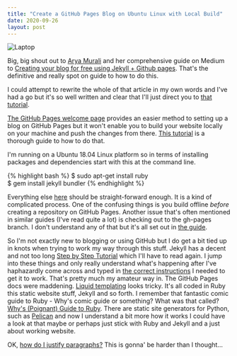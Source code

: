 ```yaml
---
title: "Create a GitHub Pages Blog on Ubuntu Linux with Local Build"
date: 2020-09-26
layout: post
---
```


![Laptop](https://user-images.githubusercontent.com/4943215/74586452-bcb15780-4fe7-11ea-94a8-7a9b52bf04b3.jpeg)

Big, big shout out to [Arya Murali](https://aryamurali.com/) and her comprehensive guide on Medium to [Creating your blog for free using Jekyll + Github pages](https://medium.com/20percentwork/creating-your-blog-for-free-using-jekyll-github-pages-dba37272730a). That's the definitive and really spot on guide to how to do this.

I could attempt to rewrite the whole of that article in my own words and I've had a go but it's so well written and clear that I'll just direct you to [that tutorial](https://medium.com/20percentwork/creating-your-blog-for-free-using-jekyll-github-pages-dba37272730a). 

[The GitHub Pages welcome page](https://pages.github.com/) provides an easier method to setting up a blog on GitHub Pages but it won't enable you to build your website locally on your machine and push the changes from there. [This tutorial](https://medium.com/20percentwork/creating-your-blog-for-free-using-jekyll-github-pages-dba37272730a) is a thorough guide to how to do that.

I'm running on a Ubuntu 18.04 Linux platform so in terms of installing packages and dependencies start with this at the command line.

{% highlight bash %}
$ sudo apt-get install ruby  
$ gem install jekyll bundler
{% endhighlight %}

Everything else [here](https://medium.com/20percentwork/creating-your-blog-for-free-using-jekyll-github-pages-dba37272730a) should be straight-forward enough. It is a kind of complicated process. One of the confusing things is you build offline *before* creating a repository on GitHub Pages. Another issue that's often mentioned in similar guides (I've read quite a lot) is checking out to the gh-pages branch. I don't understand any of that but it's all set out in [the guide](https://medium.com/20percentwork/creating-your-blog-for-free-using-jekyll-github-pages-dba37272730a).

<!-- From the browser or command line go to [http://127.0.0.1:4000](http://127.0.0.1:4000) and check out your new blog.  

These are the essential instructions that are frustratingly absent from a lot of guides but were made explicit in [the marvellous tutorial/guide mentioned above](https://medium.com/20percentwork/creating-your-blog-for-free-using-jekyll-github-pages-dba37272730a). I'm just passing on some useful information. We're kind of only halfway there because the blog is not yet set up on GitHub Pages. Again this is confusing because the trick is to set up create the repository offline (as we just did with the jekyll serve command) before creating the repository on GitHub Pages. [Arya's tutorial](https://medium.com/20percentwork/creating-your-blog-for-free-using-jekyll-github-pages-dba37272730a) takes you carefully step-by-step through that process.  

So on GitHub Pages you create a new repository. This is achieved via the plus button at the top right of the screen. You enter your_blog_name exactly as you set it up with jekyll earlier in the Repository name box. Don't initialize the repository with a README. Just hit the Create repository green button and stop right there. We're going to 'push an existing repository from the command line'. -->

So I'm not exactly new to blogging or using GitHub but I do get a bit tied up in knots when trying to work my way through this stuff. Jekyll has a decent and not too long [Step by Step Tutorial](https://jekyllrb.com/docs/step-by-step/01-setup/) which I'll have to read again. I jump into these things and only really understand what's happening after I've haphazardly come across and typed in [the correct instructions](https://medium.com/20percentwork/creating-your-blog-for-free-using-jekyll-github-pages-dba37272730a) I needed to get it to work. That's pretty much my amateur way in. The GitHub Pages docs were maddening. [Liquid templating](https://jekyllrb.com/docs/step-by-step/02-liquid/) looks tricky. It's all coded in Ruby this static website stuff, Jekyll and so forth. I remember that fantastic comic guide to Ruby - Why's comic guide or something? What was that called? [Why's (Poignant) Guide to Ruby](https://poignant.guide/). There are static site generators for Python, such as [Pelican](https://blog.getpelican.com/) and now I understand a bit more how it works I could have a look at that maybe or perhaps just stick with Ruby and Jekyll and a just about working website.  

OK, [how do I justify paragraphs?](https://stackoverflow.com/questions/35077507/how-to-right-align-and-justify-align-in-markdown) This is gonna' be harder than I thought...